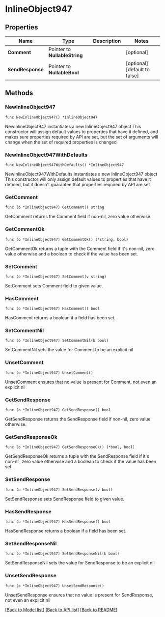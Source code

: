 # InlineObject947

## Properties

Name | Type | Description | Notes
------------ | ------------- | ------------- | -------------
**Comment** | Pointer to **NullableString** |  | [optional] 
**SendResponse** | Pointer to **NullableBool** |  | [optional] [default to false]

## Methods

### NewInlineObject947

`func NewInlineObject947() *InlineObject947`

NewInlineObject947 instantiates a new InlineObject947 object
This constructor will assign default values to properties that have it defined,
and makes sure properties required by API are set, but the set of arguments
will change when the set of required properties is changed

### NewInlineObject947WithDefaults

`func NewInlineObject947WithDefaults() *InlineObject947`

NewInlineObject947WithDefaults instantiates a new InlineObject947 object
This constructor will only assign default values to properties that have it defined,
but it doesn't guarantee that properties required by API are set

### GetComment

`func (o *InlineObject947) GetComment() string`

GetComment returns the Comment field if non-nil, zero value otherwise.

### GetCommentOk

`func (o *InlineObject947) GetCommentOk() (*string, bool)`

GetCommentOk returns a tuple with the Comment field if it's non-nil, zero value otherwise
and a boolean to check if the value has been set.

### SetComment

`func (o *InlineObject947) SetComment(v string)`

SetComment sets Comment field to given value.

### HasComment

`func (o *InlineObject947) HasComment() bool`

HasComment returns a boolean if a field has been set.

### SetCommentNil

`func (o *InlineObject947) SetCommentNil(b bool)`

 SetCommentNil sets the value for Comment to be an explicit nil

### UnsetComment
`func (o *InlineObject947) UnsetComment()`

UnsetComment ensures that no value is present for Comment, not even an explicit nil
### GetSendResponse

`func (o *InlineObject947) GetSendResponse() bool`

GetSendResponse returns the SendResponse field if non-nil, zero value otherwise.

### GetSendResponseOk

`func (o *InlineObject947) GetSendResponseOk() (*bool, bool)`

GetSendResponseOk returns a tuple with the SendResponse field if it's non-nil, zero value otherwise
and a boolean to check if the value has been set.

### SetSendResponse

`func (o *InlineObject947) SetSendResponse(v bool)`

SetSendResponse sets SendResponse field to given value.

### HasSendResponse

`func (o *InlineObject947) HasSendResponse() bool`

HasSendResponse returns a boolean if a field has been set.

### SetSendResponseNil

`func (o *InlineObject947) SetSendResponseNil(b bool)`

 SetSendResponseNil sets the value for SendResponse to be an explicit nil

### UnsetSendResponse
`func (o *InlineObject947) UnsetSendResponse()`

UnsetSendResponse ensures that no value is present for SendResponse, not even an explicit nil

[[Back to Model list]](../README.md#documentation-for-models) [[Back to API list]](../README.md#documentation-for-api-endpoints) [[Back to README]](../README.md)


